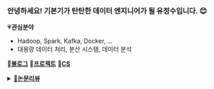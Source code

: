 ### 안녕하세요! 기본기가 탄탄한 데이터 엔지니어가 될 유정수입니다. 😊

💗<b>관심분야</b>
- Hadoop, Spark, Kafka, Docker, ...
- 대용량 데이터 처리, 분산 시스템, 데이터 분석

🌺<b>[블로그](https://youjeongsue.tistory.com/)</b> 🎀<b>[프로젝트](https://youjeongsue.tistory.com/category/%ED%9A%8C%EA%B3%A0)</b> 🌸<b>[CS](https://youjeongsue.tistory.com/category/%EA%B8%B0%EB%B3%B8%EA%B8%B0%20%ED%83%84%ED%83%84%ED%95%9C%20%EC%97%94%EC%A7%80%EB%8B%88%EC%96%B4)</b>
<details>
<summary><a href='https://youjeongsue.tistory.com/category/%EB%8D%B0%EC%9D%B4%ED%84%B0%20%EC%97%94%EC%A7%80%EB%8B%88%EC%96%B4%EB%A7%81'>🧁<b>논문리뷰</b></a></summary>
<div markdown="1">
  
- [ ] Piranha : Optimizing Short Jobs in Hadoop, Elmeleegy K
- [ ] Robert H Bonczek, Clyde W Holsapple, and Andrew B Whinston. Foundations of decision support systems. Academic Press, 2014.
- [ ] Yingyi Bu, Bill Howe, Magdalena Balazinska, and Michael D Ernst. Haloop: efficient iterative data processing on large clusters. Proceedings of the VLDB Endowment,
- [ ] An Experimental Comparison of Pregel-like, Systems G Han M Daudjee K Ammar KOzsu M Wang X Jin T
- [ ] Twister : A Runtime for Iterative MapReduce, Ekanayake J Li H Zhang B Gunarathne TBae S Qiu J Fox G
- [ ] The Hadoop Distributed File System, Shvachko K Kuang H Radia S Chansler
- [ ] MapReduce : Simplified Data Processing on Large Clusters, Dean J Ghemawat S
- [ ] Jeffrey Dean and Sanjay Ghemawat. Mapreduce: simplified data processing on large clusters. Communications of the aCM, 51(1):107–113, 2008.
- [ ] sdf

</div>
</details>

<!--
**youjeongsue/youjeongsue** is a ✨ _special_ ✨ repository because its `README.md` (this file) appears on your GitHub profile.

Here are some ideas to get you started:

- 🔭 I’m currently working on ...
-  I’m currently learning ...
- 👯 I’m looking to collaborate on ...
- 🤔 I’m looking for help with ...
- 💬 Ask me about ...
- 📫 How to reach me: ...
- 😄 Pronouns: ...
- ⚡ Fun fact: ...
-->
